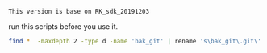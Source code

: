 ```This version is base on RK_sdk_20191203```

run this scripts before you use it.
```bash
find *  -maxdepth 2 -type d -name 'bak_git' | rename 's\bak_git\.git\'
```
